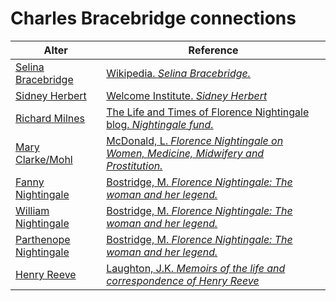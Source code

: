 # Charles Bracebridge connections
| Alter  | Reference|
| ------------- |------------- |
| [Selina Bracebridge](https://github.com/altealo/SelinaBracebridge/blob/master/README.md)  |[Wikipedia. *Selina Bracebridge.*](https://en.wikipedia.org/wiki/Selina_Bracebridge)|
| [Sidney Herbert](https://github.com/altealo/SidneyHerbert/blob/master/README.md)  |[Welcome Institute. *Sidney Herbert*](http://www.florence-nightingale-avenging-angel.co.uk/goldie/goldieitems/4_184.htm)|
| [Richard Milnes](https://github.com/altealo/RichardMilnes/blob/master/README.md)  |[The Life and Times of Florence Nightingale blog. *Nightingale fund.*](https://lifeandtimesofflorencenightingale.wordpress.com/crimea-war-2/nightingale-fund/)|
| [Mary Clarke/Mohl](https://github.com/altealo/MaryClarke/blob/master/README.md)  |[McDonald, L. *Florence Nightingale on Women, Medicine, Midwifery and Prostitution.*](https://books.google.co.uk/books?id=Yuh0CwAAQBAJ&pg=PR11&lpg=PR11&dq=julius+mohl+and+charles+bracebridge&source=bl&ots=DOBLqz_Xo9&sig=ACfU3U25SerzdrMuqGjPUirFJ9oTvBFcDQ&hl=en&sa=X&ved=2ahUKEwik3OKQhd7kAhV-REEAHXUECNYQ6AEwA3oECAgQAQ#v=onepage&q=mohl%20bracebridge&f=false)|
| [Fanny Nightingale](https://github.com/altealo/FannyNightingale/blob/master/README.md)  |[Bostridge, M. *Florence Nightingale: The woman and her legend.*](https://books.google.co.uk/books?id=OsCiBgAAQBAJ&lpg=PR334&pg=PP1#v=onepage&q&f=false)|
| [William Nightingale](https://github.com/altealo/WilliamNightingale/blob/master/README.md)  |[Bostridge, M. *Florence Nightingale: The woman and her legend.*](https://books.google.co.uk/books?id=OsCiBgAAQBAJ&lpg=PR334&pg=PP1#v=onepage&q&f=false)|
| [Parthenope Nightingale](https://github.com/altealo/ParthenopeNightingale/blob/master/README.md)|[Bostridge, M. *Florence Nightingale: The woman and her legend.*](https://books.google.co.uk/books?id=OsCiBgAAQBAJ&lpg=PR334&pg=PP1#v=onepage&q&f=false)|
| [Henry Reeve](https://github.com/altealo/HenryReeve/blob/master/README.md)  |[Laughton, J.K. *Memoirs of the life and correspondence of Henry Reeve*](https://archive.org/details/memoirslifeandc01reevgoog/page/n9/mode/2up)|


